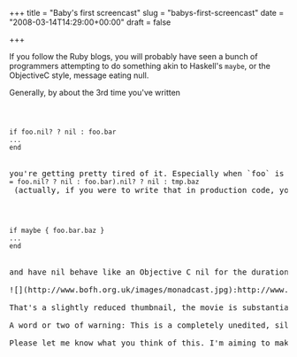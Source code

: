 +++
title = "Baby's first screencast"
slug = "babys-first-screencast"
date = "2008-03-14T14:29:00+00:00"
draft = false

+++

If you follow the Ruby blogs, you will probably have seen a bunch of programmers attempting to do something akin to Haskell's `maybe`, or the ObjectiveC style, message eating null.

Generally, by about the 3rd time you've written

<code>

<pre>
if foo.nil? ? nil : foo.bar
...
end
</code>

you're getting pretty tired of it. Especially when `foo` is a variable you've had to introduce solely to hold a value while you check that it's not nil. The pain really kicks in when you really want to call `foo.bar.baz`. You can end up writing monstrosities like <code>(tmp = foo.nil? ? nil : foo.bar).nil? ? nil : tmp.baz</code> (actually, if you were to write that in production code, you probably have bigger problems). One option is to just define `NilClass#method_missing` to behave like its Objective C equivalent, but I've never quite had the nerve to find out how that might work. I wanted to write

<code>

<pre>
if maybe { foo.bar.baz }
...
end
</code>

and have nil behave like an Objective C nil for the duration of the block, but no longer. So I wrote it. Then I thought about how to present it. I wrote the thing test first using rspec and the whole thing just flowed, but writing up a test first development process for a blog entry is painful, so I've made a very rough (but blessedly short) screencast of the process instead.

![](http://www.bofh.org.uk/images/monadcast.jpg):http://www.archive.org/download/RubyMaybeRoughcut/Monad2.mov

That's a slightly reduced thumbnail, the movie is substantially more readable. The bottom pane of the window is the output of autotest rerunning the spec every time either the spec or the implementation changes. The top pane alternates between the specs and the implementation. Generally, every time I edit the specs, a test starts failing and every time I edit the implementation it starts passing again. In the (any) real coding run, there were of course false starts, but generally the specs kept me pretty straight.

A word or two of warning: This is a completely unedited, silent, screen cast, there are typos, backtrackings and other embarrassments. I stopped recording once I'd got 4 tests passing, but this is far from release quality (it's perfectly usable if you know its limitations, but it's not entirely robust).

Please let me know what you think of this. I'm aiming to make a more polished version, complete with voice over and it would be good to know which bits are confusing and need addressing in more detail in the voice over.
